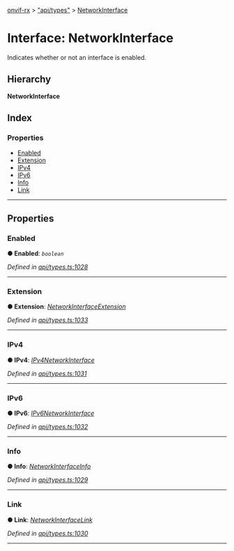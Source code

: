 [onvif-rx](../README.md) > ["api/types"](../modules/_api_types_.md) > [NetworkInterface](../interfaces/_api_types_.networkinterface.md)

# Interface: NetworkInterface

Indicates whether or not an interface is enabled.

## Hierarchy

**NetworkInterface**

## Index

### Properties

* [Enabled](_api_types_.networkinterface.md#enabled)
* [Extension](_api_types_.networkinterface.md#extension)
* [IPv4](_api_types_.networkinterface.md#ipv4)
* [IPv6](_api_types_.networkinterface.md#ipv6)
* [Info](_api_types_.networkinterface.md#info)
* [Link](_api_types_.networkinterface.md#link)

---

## Properties

<a id="enabled"></a>

###  Enabled

**● Enabled**: *`boolean`*

*Defined in [api/types.ts:1028](https://github.com/patrickmichalina/onvif-rx/blob/1596479/src/api/types.ts#L1028)*

___
<a id="extension"></a>

###  Extension

**● Extension**: *[NetworkInterfaceExtension](_api_types_.networkinterfaceextension.md)*

*Defined in [api/types.ts:1033](https://github.com/patrickmichalina/onvif-rx/blob/1596479/src/api/types.ts#L1033)*

___
<a id="ipv4"></a>

###  IPv4

**● IPv4**: *[IPv4NetworkInterface](_api_types_.ipv4networkinterface.md)*

*Defined in [api/types.ts:1031](https://github.com/patrickmichalina/onvif-rx/blob/1596479/src/api/types.ts#L1031)*

___
<a id="ipv6"></a>

###  IPv6

**● IPv6**: *[IPv6NetworkInterface](_api_types_.ipv6networkinterface.md)*

*Defined in [api/types.ts:1032](https://github.com/patrickmichalina/onvif-rx/blob/1596479/src/api/types.ts#L1032)*

___
<a id="info"></a>

###  Info

**● Info**: *[NetworkInterfaceInfo](_api_types_.networkinterfaceinfo.md)*

*Defined in [api/types.ts:1029](https://github.com/patrickmichalina/onvif-rx/blob/1596479/src/api/types.ts#L1029)*

___
<a id="link"></a>

###  Link

**● Link**: *[NetworkInterfaceLink](_api_types_.networkinterfacelink.md)*

*Defined in [api/types.ts:1030](https://github.com/patrickmichalina/onvif-rx/blob/1596479/src/api/types.ts#L1030)*

___

